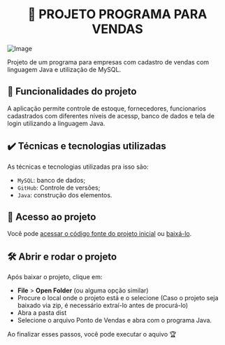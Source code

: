 <h1 align="center">
📜 PROJETO PROGRAMA PARA VENDAS
</h1>


![Image](https://github.com/user-attachments/assets/9bb89513-42ea-4419-866b-cfa72acb369f)

Projeto de um programa para empresas com cadastro de vendas com linguagem Java e utilização de MySQL.

## 🔨 Funcionalidades do projeto

A aplicação permite controle de estoque, fornecedores, funcionarios cadastrados com diferentes níveis de acessp, banco de dados e tela de login utilizando a linguagem Java.



## ✔️ Técnicas e tecnologias utilizadas

As técnicas e tecnologias utilizadas pra isso são:

- `MySQL`: banco de dados;
- `GitHub`: Controle de versões;
- `Java`: construção dos elementos.

## 📁 Acesso ao projeto

Você pode [acessar o código fonte do projeto inicial](https://github.com/Anabiamp1/A3) ou [baixá-lo](https://github.com/Anabiamp1/A3.git).

## 🛠️ Abrir e rodar o projeto

Após baixar o projeto, clique em:

- **File** > **Open Folder** (ou alguma opção similar)
- Procure o local onde o projeto está e o selecione (Caso o projeto seja baixado via zip, é necessário extraí-lo antes de procurá-lo)
- Abra a pasta dist
- Selecione o arquivo Ponto de Vendas e abra com o programa Java.

Ao finalizar esses passos, você pode executar o aquivo 🏆 
